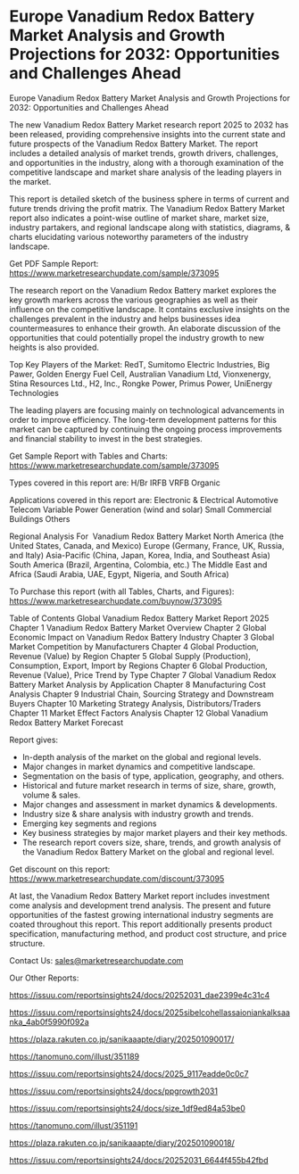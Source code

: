 # Europe Vanadium Redox Battery Market Analysis and Growth Projections for 2032: Opportunities and Challenges Ahead

 Europe Vanadium Redox Battery Market Analysis and Growth Projections for 2032: Opportunities and Challenges Ahead

The new Vanadium Redox Battery Market research report 2025 to 2032 has been released, providing comprehensive insights into the current state and future prospects of the Vanadium Redox Battery Market. The report includes a detailed analysis of market trends, growth drivers, challenges, and opportunities in the industry, along with a thorough examination of the competitive landscape and market share analysis of the leading players in the market.

This report is detailed sketch of the business sphere in terms of current and future trends driving the profit matrix. The Vanadium Redox Battery Market report also indicates a point-wise outline of market share, market size, industry partakers, and regional landscape along with statistics, diagrams, & charts elucidating various noteworthy parameters of the industry landscape.

Get PDF Sample Report: https://www.marketresearchupdate.com/sample/373095

The research report on the Vanadium Redox Battery market explores the key growth markers across the various geographies as well as their influence on the competitive landscape. It contains exclusive insights on the challenges prevalent in the industry and helps businesses idea countermeasures to enhance their growth. An elaborate discussion of the opportunities that could potentially propel the industry growth to new heights is also provided.

Top Key Players of the Market:
RedT, Sumitomo Electric Industries, Big Pawer, Golden Energy Fuel Cell, Australian Vanadium Ltd, Vionxenergy, Stina Resources Ltd., H2, Inc., Rongke Power, Primus Power, UniEnergy Technologies


The leading players are focusing mainly on technological advancements in order to improve efficiency. The long-term development patterns for this market can be captured by continuing the ongoing process improvements and financial stability to invest in the best strategies.

Get Sample Report with Tables and Charts: https://www.marketresearchupdate.com/sample/373095

Types covered in this report are:
H/Br
IRFB
VRFB
Organic


Applications covered in this report are:
Electronic & Electrical
Automotive
Telecom
Variable Power Generation (wind and solar)
Small Commercial Buildings
Others


Regional Analysis For  Vanadium Redox Battery Market
North America (the United States, Canada, and Mexico)
Europe (Germany, France, UK, Russia, and Italy)
Asia-Pacific (China, Japan, Korea, India, and Southeast Asia)
South America (Brazil, Argentina, Colombia, etc.)
The Middle East and Africa (Saudi Arabia, UAE, Egypt, Nigeria, and South Africa)

To Purchase this report (with all Tables, Charts, and Figures): https://www.marketresearchupdate.com/buynow/373095

Table of Contents
Global Vanadium Redox Battery Market Report 2025
Chapter 1 Vanadium Redox Battery Market Overview
Chapter 2 Global Economic Impact on Vanadium Redox Battery Industry
Chapter 3 Global Market Competition by Manufacturers
Chapter 4 Global Production, Revenue (Value) by Region
Chapter 5 Global Supply (Production), Consumption, Export, Import by Regions
Chapter 6 Global Production, Revenue (Value), Price Trend by Type
Chapter 7 Global Vanadium Redox Battery Market Analysis by Application
Chapter 8 Manufacturing Cost Analysis
Chapter 9 Industrial Chain, Sourcing Strategy and Downstream Buyers
Chapter 10 Marketing Strategy Analysis, Distributors/Traders
Chapter 11 Market Effect Factors Analysis
Chapter 12 Global Vanadium Redox Battery Market Forecast

Report gives:

- In-depth analysis of the market on the global and regional levels.
- Major changes in market dynamics and competitive landscape.
- Segmentation on the basis of type, application, geography, and others.
- Historical and future market research in terms of size, share, growth, volume & sales.
- Major changes and assessment in market dynamics & developments.
- Industry size & share analysis with industry growth and trends.
- Emerging key segments and regions
- Key business strategies by major market players and their key methods.
- The research report covers size, share, trends, and growth analysis of the Vanadium Redox Battery Market on the global and regional level.

Get discount on this report: https://www.marketresearchupdate.com/discount/373095

At last, the Vanadium Redox Battery Market report includes investment come analysis and development trend analysis. The present and future opportunities of the fastest growing international industry segments are coated throughout this report. This report additionally presents product specification, manufacturing method, and product cost structure, and price structure.

Contact Us:
sales@marketresearchupdate.com

Our Other Reports:

https://issuu.com/reportsinsights24/docs/20252031_dae2399e4c31c4

https://issuu.com/reportsinsights24/docs/2025sibelcohellassaioniankalksaanka_4ab0f5990f092a

https://plaza.rakuten.co.jp/sanikaaapte/diary/202501090017/

https://tanomuno.com/illust/351189

https://issuu.com/reportsinsights24/docs/2025_9117eadde0c0c7

https://issuu.com/reportsinsights24/docs/ppgrowth2031

https://issuu.com/reportsinsights24/docs/size_1df9ed84a53be0

https://tanomuno.com/illust/351191

https://plaza.rakuten.co.jp/sanikaaapte/diary/202501090018/

https://issuu.com/reportsinsights24/docs/20252031_6644f455b42fbd
